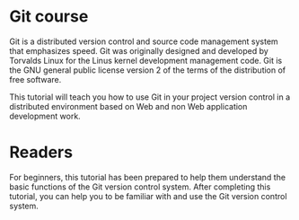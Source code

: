 # Git course
Git is a distributed version control and source code management system that emphasizes speed. Git was originally designed and developed by Torvalds Linux for the Linus kernel development management code. Git is the GNU general public license version 2 of the terms of the distribution of free software.  

This tutorial will teach you how to use Git in your project version control in a distributed environment based on Web and non Web application development work. 

# Readers 

For beginners, this tutorial has been prepared to help them understand the basic functions of the Git version control system. After completing this tutorial, you can help you to be familiar with and use the Git version control system.  
